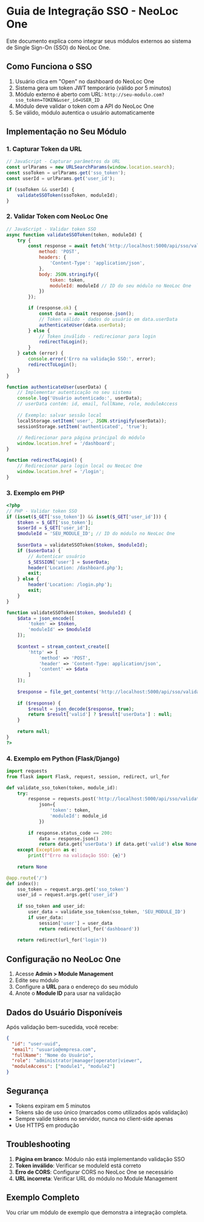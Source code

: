 # Guia de Integração SSO - NeoLoc One

Este documento explica como integrar seus módulos externos ao sistema de Single Sign-On (SSO) do NeoLoc One.

## Como Funciona o SSO

1. Usuário clica em "Open" no dashboard do NeoLoc One
2. Sistema gera um token JWT temporário (válido por 5 minutos)
3. Módulo externo é aberto com URL: `http://seu-modulo.com?sso_token=TOKEN&user_id=USER_ID`
4. Módulo deve validar o token com a API do NeoLoc One
5. Se válido, módulo autentica o usuário automaticamente

## Implementação no Seu Módulo

### 1. Capturar Token da URL

```javascript
// JavaScript - Capturar parâmetros da URL
const urlParams = new URLSearchParams(window.location.search);
const ssoToken = urlParams.get('sso_token');
const userId = urlParams.get('user_id');

if (ssoToken && userId) {
    validateSSOToken(ssoToken, moduleId);
}
```

### 2. Validar Token com NeoLoc One

```javascript
// JavaScript - Validar token SSO
async function validateSSOToken(token, moduleId) {
    try {
        const response = await fetch('http://localhost:5000/api/sso/validate-token', {
            method: 'POST',
            headers: {
                'Content-Type': 'application/json',
            },
            body: JSON.stringify({
                token: token,
                moduleId: moduleId // ID do seu módulo no NeoLoc One
            })
        });

        if (response.ok) {
            const data = await response.json();
            // Token válido - dados do usuário em data.userData
            authenticateUser(data.userData);
        } else {
            // Token inválido - redirecionar para login
            redirectToLogin();
        }
    } catch (error) {
        console.error('Erro na validação SSO:', error);
        redirectToLogin();
    }
}

function authenticateUser(userData) {
    // Implementar autenticação no seu sistema
    console.log('Usuário autenticado:', userData);
    // userData contém: id, email, fullName, role, moduleAccess
    
    // Exemplo: salvar sessão local
    localStorage.setItem('user', JSON.stringify(userData));
    sessionStorage.setItem('authenticated', 'true');
    
    // Redirecionar para página principal do módulo
    window.location.href = '/dashboard';
}

function redirectToLogin() {
    // Redirecionar para login local ou NeoLoc One
    window.location.href = '/login';
}
```

### 3. Exemplo em PHP

```php
<?php
// PHP - Validar token SSO
if (isset($_GET['sso_token']) && isset($_GET['user_id'])) {
    $token = $_GET['sso_token'];
    $userId = $_GET['user_id'];
    $moduleId = 'SEU_MODULE_ID'; // ID do módulo no NeoLoc One
    
    $userData = validateSSOToken($token, $moduleId);
    if ($userData) {
        // Autenticar usuário
        $_SESSION['user'] = $userData;
        header('Location: /dashboard.php');
        exit;
    } else {
        header('Location: /login.php');
        exit;
    }
}

function validateSSOToken($token, $moduleId) {
    $data = json_encode([
        'token' => $token,
        'moduleId' => $moduleId
    ]);
    
    $context = stream_context_create([
        'http' => [
            'method' => 'POST',
            'header' => 'Content-Type: application/json',
            'content' => $data
        ]
    ]);
    
    $response = file_get_contents('http://localhost:5000/api/sso/validate-token', false, $context);
    
    if ($response) {
        $result = json_decode($response, true);
        return $result['valid'] ? $result['userData'] : null;
    }
    
    return null;
}
?>
```

### 4. Exemplo em Python (Flask/Django)

```python
import requests
from flask import Flask, request, session, redirect, url_for

def validate_sso_token(token, module_id):
    try:
        response = requests.post('http://localhost:5000/api/sso/validate-token', 
            json={
                'token': token,
                'moduleId': module_id
            })
        
        if response.status_code == 200:
            data = response.json()
            return data.get('userData') if data.get('valid') else None
    except Exception as e:
        print(f"Erro na validação SSO: {e}")
    
    return None

@app.route('/')
def index():
    sso_token = request.args.get('sso_token')
    user_id = request.args.get('user_id')
    
    if sso_token and user_id:
        user_data = validate_sso_token(sso_token, 'SEU_MODULE_ID')
        if user_data:
            session['user'] = user_data
            return redirect(url_for('dashboard'))
    
    return redirect(url_for('login'))
```

## Configuração no NeoLoc One

1. Acesse **Admin > Module Management**
2. Edite seu módulo
3. Configure a **URL** para o endereço do seu módulo
4. Anote o **Module ID** para usar na validação

## Dados do Usuário Disponíveis

Após validação bem-sucedida, você recebe:

```json
{
  "id": "user-uuid",
  "email": "usuario@empresa.com",
  "fullName": "Nome do Usuário",
  "role": "administrator|manager|operator|viewer",
  "moduleAccess": ["module1", "module2"]
}
```

## Segurança

- Tokens expiram em 5 minutos
- Tokens são de uso único (marcados como utilizados após validação)
- Sempre valide tokens no servidor, nunca no client-side apenas
- Use HTTPS em produção

## Troubleshooting

1. **Página em branco**: Módulo não está implementando validação SSO
2. **Token inválido**: Verificar se moduleId está correto
3. **Erro de CORS**: Configurar CORS no NeoLoc One se necessário
4. **URL incorreta**: Verificar URL do módulo no Module Management

## Exemplo Completo

Vou criar um módulo de exemplo que demonstra a integração completa.